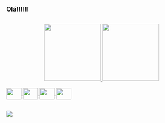 ### Olá!!!!!!

##
 
<div align="center">
  <a href="https://github.com/crismassaneiro/">
  <img height="150em" src="https://github-readme-stats.vercel.app/api?username=crismassaneiro&show_icons=false&theme=cobalt&include_all_commits=true&count_private=true"/>
  <img height="150em" src="https://github-readme-stats.vercel.app/api/top-langs/?username=crismassaneiro&layout=compact&langs_count=7&theme=cobalt"/>
   
</div>
<div style="display: inline_block"><br>
  <img align="center"  height="30" width="40" src="https://cdn.jsdelivr.net/gh/devicons/devicon/icons/kotlin/kotlin-original.svg">
  <img align="center"  height="30" width="40" src="https://cdn.jsdelivr.net/gh/devicons/devicon/icons/java/java-original.svg">
  <img align="center"  height="30" width="40" src="https://cdn.jsdelivr.net/gh/devicons/devicon/icons/android/android-original.svg" />
  <img align="center"  height="30" width="40" src="https://cdn.jsdelivr.net/gh/devicons/devicon/icons/androidstudio/androidstudio-original.svg" />      
</div>
  
  ##
 
<div> 
  <a href="https://www.linkedin.com/in/cristian-massaneiro-aa295520b/" target="_blank"><img src="https://img.shields.io/badge/-LinkedIn-%230077B5?style=for-the-badge&logo=linkedin&logoColor=white" target="_blank"></a>
</div>
